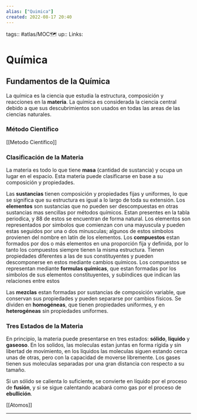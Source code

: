 ```yaml
---
alias: ["Quimica"]
created: 2022-08-17 20:40
---
```

tags:: #atlas/MOC🗺 
up:: 
Links: 
# Química
## Fundamentos de la Química
La química es la ciencia que estudia la estructura, composición y reacciones en la **materia**. La química es considerada la ciencia central debido a que sus descubrimientos son usados en todas las areas de las ciencias naturales.

### Método Científico
[[Metodo Cientifico]]

### Clasificación de la Materia
La materia es todo lo que tiene **masa** (cantidad de sustancia) y ocupa un lugar en el espacio. Esta materia puede clasificarse en base a su composición y propiedades.

Las **sustancias** tienen composición y propiedades fijas y uniformes, lo que se significa que su estructura es igual a lo largo de toda su extensión. Los **elementos** son sustancias que no pueden ser descompuestas en otras sustancias mas sencillas por métodos químicos. Estan presentes en la tabla periodica, y 88 de estos se encuentran de forma natural. Los elementos son representados por simbolos que comienzan con una mayuscula y pueden estas seguidos por una o dos minusculas; algunos de estos simbolos provienen del nombre en latín de los elementos. Los **compuestos** estan formados por dos o más elementos en una proporción fija y definida, por lo tanto los compuestos siempre tienen la misma estructura. Tienen propiedades diferentes a las de sus constituyentes y pueden descomponerse en estos mediante cambios químicos. Los compuestos se representan mediante **formulas químicas**, que estan formadas por los simbolos de sus elementos constituyentes, y subíndices que indican las relaciones entre estos

Las **mezclas** estan formadas por sustancias de composición variable, que conservan sus propiedades y pueden separarse por cambios físicos. Se dividen en **homogéneas**, que tienen propiedades uniformes, y en **heterogéneas** sin propiedades uniformes.

### Tres Estados de la Materia
En principio, la materia puede presentarse en tres estados: **sólido**, **líquido** y **gaseoso**. En los solidos, las moleculas estan juntas en forma rígida y sin libertad de movimiento, en los líquidos las moleculas siguen estando cerca unas de otras, pero con la capacidad de moverse libremente. Los gases tienen sus moleculas separadas por una gran distancia con respecto a su tamaño.

Si un sólido se calienta lo suficiente, se convierte en líquido por el proceso de **fusión**, y si se sigue calentando acabará como gas por el proceso de **ebullición**.

[[Atomos]]
___
